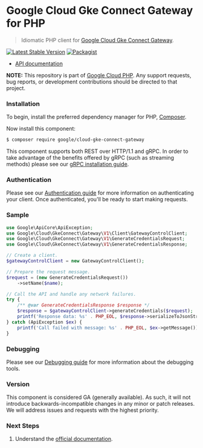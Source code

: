 # Google Cloud Gke Connect Gateway for PHP

> Idiomatic PHP client for [Google Cloud Gke Connect Gateway](https://cloud.google.com/anthos/multicluster-management/gateway).

[![Latest Stable Version](https://poser.pugx.org/google/cloud-gke-connect-gateway/v/stable)](https://packagist.org/packages/google/cloud-gke-connect-gateway) [![Packagist](https://img.shields.io/packagist/dm/google/cloud-gke-connect-gateway.svg)](https://packagist.org/packages/google/cloud-gke-connect-gateway)

* [API documentation](https://cloud.google.com/php/docs/reference/cloud-gke-connect-gateway/latest)

**NOTE:** This repository is part of [Google Cloud PHP](https://github.com/googleapis/google-cloud-php). Any
support requests, bug reports, or development contributions should be directed to
that project.

### Installation

To begin, install the preferred dependency manager for PHP, [Composer](https://getcomposer.org/).

Now install this component:

```sh
$ composer require google/cloud-gke-connect-gateway
```

This component supports both REST over HTTP/1.1 and gRPC. In order to take advantage of the benefits offered by gRPC (such as streaming methods)
please see our [gRPC installation guide](https://cloud.google.com/php/grpc).

### Authentication

Please see our [Authentication guide](https://github.com/googleapis/google-cloud-php/blob/main/AUTHENTICATION.md) for more information
on authenticating your client. Once authenticated, you'll be ready to start making requests.

### Sample

```php
use Google\ApiCore\ApiException;
use Google\Cloud\GkeConnect\Gateway\V1\Client\GatewayControlClient;
use Google\Cloud\GkeConnect\Gateway\V1\GenerateCredentialsRequest;
use Google\Cloud\GkeConnect\Gateway\V1\GenerateCredentialsResponse;

// Create a client.
$gatewayControlClient = new GatewayControlClient();

// Prepare the request message.
$request = (new GenerateCredentialsRequest())
    ->setName($name);

// Call the API and handle any network failures.
try {
    /** @var GenerateCredentialsResponse $response */
    $response = $gatewayControlClient->generateCredentials($request);
    printf('Response data: %s' . PHP_EOL, $response->serializeToJsonString());
} catch (ApiException $ex) {
    printf('Call failed with message: %s' . PHP_EOL, $ex->getMessage());
}
```

### Debugging

Please see our [Debugging guide](https://github.com/googleapis/google-cloud-php/blob/main/DEBUG.md)
for more information about the debugging tools.

### Version

This component is considered GA (generally available). As such, it will not introduce backwards-incompatible changes in
any minor or patch releases. We will address issues and requests with the highest priority.

### Next Steps

1. Understand the [official documentation](https://cloud.google.com/anthos/multicluster-management/gateway).

